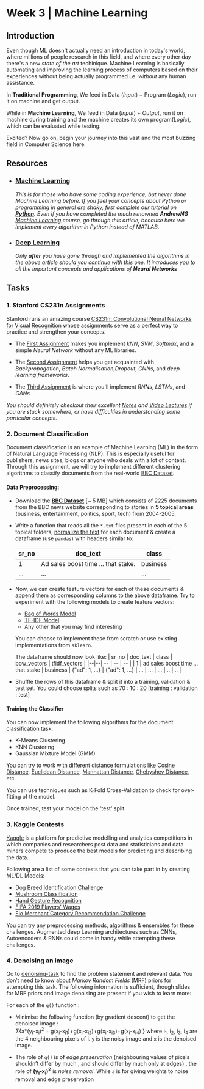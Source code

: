 # Week 3 | Machine Learning

## Introduction 

Even though ML doesn't actually need an introduction in today's world, where millions of people research in this field, and where every other day there's a new *state of the art* techinique. Machine Learning is basically automating and improving the learning process of computers based on their experiences without being actually programmed i.e. *without* any human assistance.   

In **Traditional Programming**, We feed in Data (*Input*) + Program (*Logic*), run it on machine and get output.

While in **Machine Learning**, We feed in Data (*Input*) + *Output*, run it on machine during training and the machine creates its own program(*Logic*), which can be evaluated while testing.

Excited? Now go on, begin your journey into this vast and the most buzzing field in Computer Science here.

## Resources

- ### [Machine Learning](https://www.wncc-iitb.org/wiki/index.php/Machine_Learning) 
   
   *This is for those who have some coding experience, but never done Machine Learning before. If you feel your concepts about Python or programming in general are shaky, first complete our tutorial on [**Python**](https://github.com/wncc/CodeInQuarantine/tree/master/Week_1_Python). Even if you have completed the much renowned **AndrewNG** [Machine Learning](https://www.coursera.org/learn/machine-learning) course, go through this article, because here we implement every algorithm in Python instead of MATLAB.*

- ### [Deep Learning](https://www.wncc-iitb.org/wiki/index.php/Deep_Learning)
  
  *Only **after** you have gone through and implemented the algorithms in the above article should you continue with this one. It introduces you to all the important concepts and applications of **Neural Networks***

## Tasks

### 1. Stanford CS231n Assignments

Stanford runs an amazing course [CS231n: Convolutional Neural Networks for Visual Recognition](http://cs231n.stanford.edu/) whose assignments serve as a perfect way to practice and strengthen your concepts.

- The [First Assignment](https://cs231n.github.io/assignments2019/assignment1/) makes you implement *kNN*, *SVM*, *Softmax*, and a simple *Neural Network* without any ML libraries.

- The [Second Assignment](https://cs231n.github.io/assignments2019/assignment2/) helps you get acquainted with *Backpropogation*, *Batch Normalisation*,*Dropout*, *CNNs*, and *deep learning frameworks*.

- The [Third Assignment](https://cs231n.github.io/assignments2019/assignment3/) is where you'll implement *RNNs*, *LSTMs*, and *GANs*  

_You should definitely checkout their excellent [Notes](https://cs231n.github.io/) and [Video Lectures](https://www.youtube.com/playlist?list=PL3FW7Lu3i5JvHM8ljYj-zLfQRF3EO8sYv) if you are stuck somewhere, or have difficulties in understanding some particular concepts._

### 2. Document Classification 

Document classification is an example of Machine Learning (ML) in the form of Natural Language Processing (NLP). This is especially useful for publishers, news sites, blogs or anyone who deals with a lot of content. 
Through this assignment, we will try to implement different clustering algorithms to classify documents from the real-world [BBC Dataset](https://www.kaggle.com/shivamkushwaha/bbc-full-text-document-classification).

#### Data Preprocessing:
- Download the [__BBC Dataset__](https://www.kaggle.com/shivamkushwaha/bbc-full-text-document-classification) [~ 5 MB] which consists of 2225 documents from the BBC news website corresponding to stories in __5 topical areas__ (business, entertainment, politics, sport, tech) from 2004-2005.
- Write a function that reads all the `*.txt` files present in each of the 5 topical folders, [normalize the text](https://programminghistorian.org/en/lessons/normalizing-data) for each document & create a dataframe (use `pandas`) with headers similar to:

  | sr_no | doc_text | class |
  |--|--| -- |
  | 1 | Ad sales boost time ...  that stake. | business |
  | ... | ... | ... |

- Now, we can create feature vectors for each of these documents & append them as corresponding columns to the above dataframe. Try to experiment with the following models to create feature vectors:
  - [Bag of Words Model](https://www.geeksforgeeks.org/bag-of-words-bow-model-in-nlp/)
  - [TF-IDF Model](https://towardsdatascience.com/natural-language-processing-feature-engineering-using-tf-idf-e8b9d00e7e76)
  - Any other that you may find interesting

  You can choose to implement these from scratch or use existing implementations from `sklearn`.

  The dataframe should now look like:
  | sr_no | doc_text | class | bow_vectors | tfidf_vectors |
  |--|--| -- | -- | -- |
  | 1 | ad sales boost time ...  that stake | business | {"ad": 1, ...} | {"ad": 1, ...}
  | ... | ... | ... | .. | .. |

- Shuffle the rows of this dataframe & split it into a training, validation & test set. You could choose splits such as 70 : 10 : 20 [training : validation : test]

#### Training the Classifier

You can now implement the following algorithms for the document classification task:
- K-Means Clustering
- KNN Clustering
- Gaussian Mixture Model (GMM)

You can try to work with different distance formulations like [Cosine Distance](https://en.wikipedia.org/wiki/Cosine_similarity), [Euclidean Distance](https://en.wikipedia.org/wiki/Euclidean_distance), [Manhattan Distance](https://xlinux.nist.gov/dads/HTML/manhattanDistance.html), [Chebyshev Distance](https://en.wikipedia.org/wiki/Chebyshev_distance), etc.

You can use techniques such as K-Fold Cross-Validation to check for over-fitting of the model.

Once trained, test your model on the 'test' split.


### 3. Kaggle Contests

[Kaggle](https://www.kaggle.com/) is a platform for predictive modelling and analytics competitions in which companies and researchers post data and statisticians and data miners compete to produce the best models for predicting and describing the data.

Following are a list of some contests that you can take part in by creating ML/DL Models:

- [Dog Breed Identification Challenge](https://www.kaggle.com/c/dog-breed-identification/data)
- [Mushroom Classification](https://www.kaggle.com/uciml/mushroom-classification)
- [Hand Gesture Recognition](https://www.kaggle.com/sprakash08/hand-gestures-recognition)
- [FIFA 2019 Players' Wages](https://www.kaggle.com/c/fifa2019wages/data)
- [Elo Merchant Category Recommendation Challenge](https://www.kaggle.com/c/elo-merchant-category-recommendation)

You can try any preprocessing methods, algorithms & ensembles for these challenges. Augmented deep Learning architectures such as CNNs, Autoencoders & RNNs could come in handy while attempting these challenges.


### 4. Denoising an image


Go to [denoising-task](./denoising-task) to find the problem statement and relevant data.
You don’t need to know about *Markov Random Fields* (MRF) priors for attempting this task. The following information is sufficient, though slides for MRF priors and image denoising are present if you wish to learn more:

For each of the `g()` function :

- Minimise the following function (by gradient descent) to get the denoised image :    
&Sigma;{a*(y<sub>i</sub>-x<sub>i</sub>)<sup>2</sup> + g(x<sub>i</sub>-x<sub>i1</sub>)+g(x<sub>i</sub>-x<sub>i2</sub>)+g(x<sub>i</sub>-x<sub>i3</sub>)+g(x<sub>i</sub>-x<sub>i4</sub>) }
where i<sub>1</sub>, i<sub>2</sub>, i<sub>3</sub>, i<sub>4</sub> are the 4 neighbouring pixels of i. `y` is the noisy image and `x` is the denoised image.

- The role of `g()` is of *edge preservation* (neighbouring values of pixels shouldn’t differ by much , and should differ by much only at edges)
, the role of **(y<sub>i</sub>-x<sub>i</sub>)<sup>2</sup>** is *noise removal*. While `a` is for giving weights to noise removal and edge preservation
